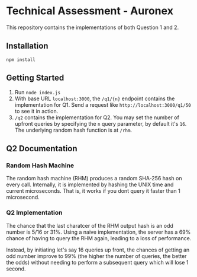 # Technical Assessment - Auronex

This repository contains the implementations of both Question 1 and 2.

## Installation
`npm install`

## Getting Started
1. Run `node index.js`
2. With base URL `localhost:3000`, the `/q1/{n}` endpoint contains the implementation for Q1. Send a request like `http://localhost:3000/q1/50` to see it in action.
2. `/q2` contains the implementation for Q2. You may set the number of upfront queries by specifying the `n` query parameter, by default it's `16`. The underlying random hash function is at `/rhm`.

## Q2 Documentation
### Random Hash Machine
The random hash machine (RHM) produces a random SHA-256 hash on every call. Internally, it is implemented by hashing the UNIX time and current microseconds. That is, it works if you dont query it faster than 1 microsecond.

### Q2 Implementation
The chance that the last charatcer of the RHM output hash is an odd number is 5/16 or 31%. Using a naive implementation, the server has a 69% chance of having to query the RHM again, leading to a loss of performance.

Instead, by initiating let's say 16 queries up front, the chances of getting an odd number improve to 99% (the higher the number of queries, the better the odds) without needing to perform a subsequent query which will lose 1 second.
